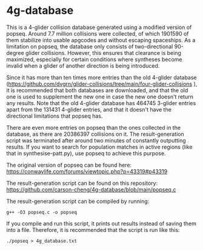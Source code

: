 # 4g-database
This is a 4-glider collision database generated using a modified version of popseq. Around 7.7 million collisions were collected, of which 1901590 of them stabilize into usable apgcodes and without escaping spaceships. As a limitation on popseq, the database only consists of two-directional 90-degree glider collisions. However, this ensures that clearance is being maximized, especially for certain conditions where syntheses become invalid when a glider of another direction is being introduced.

Since it has more than ten times more entries than the old 4-glider database (https://github.com/dvgrn/glider-collisions/tree/main/four-glider-collisions ), it is recommended that both databases are downloaded, and that the old one is used to supplement the new one in case the new one doesn't return any results. Note that the old 4-glider database has 464745 3-glider entries apart from the 131431 4-glider entries, and that it doesn't have the directional limitations that popseq has.

There are even more entries on popseq than the ones collected in the database, as there are 20386397 collisions on it. The result-generation script was terminated after around two minutes of constantly outputting results. If you want to search for population matches in active regions (like that in synthesise-patt.py), use popseq to achieve this purpose.

The original version of popseq can be found here: 
https://conwaylife.com/forums/viewtopic.php?p=43319#p43319

The result-generation script can be found on this repository:
https://github.com/carson-cheng/4g-database/blob/main/popseq.c

The result-generation script can be compiled by running:

```g++ -O3 popseq.c -o popseq```

If you compile and run this script, it prints out results instead of saving them into a file. Therefore, it is recommended that the script is run like this:

```./popseq > 4g_database.txt```
